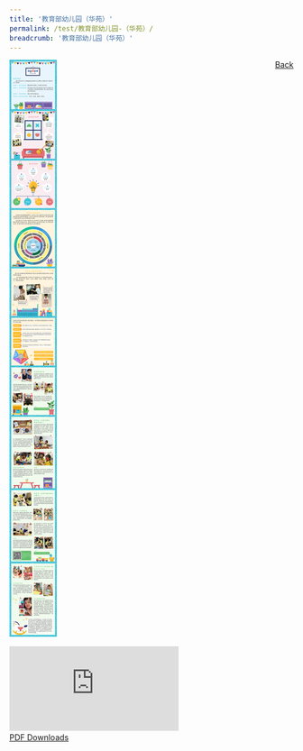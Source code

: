 ```yaml
---
title: '教育部幼儿园（华苑）'
permalink: /test/教育部幼儿园-（华苑）/
breadcrumb: '教育部幼儿园（华苑）'
---
```

<a href="gallery/华文学习展示区-chinese-exhibitions-b/preschool/" style="float:right;">Back</a>
![alt text - Chinese Sessions](/images/AGAPE-Presch-Poster.jpg)
<div class="video-container">
  <iframe src="https://www.youtube.com/embed/d6fmLlW8eoE" frameborder="0" allow="accelerometer; autoplay; encrypted-media; gyroscope; picture-in-picture" allowfullscreen></iframe></div>
<a href="/Sharing-Sessions/01-website-exhibitor-template-pdf.pdf" download>PDF Downloads</a>
